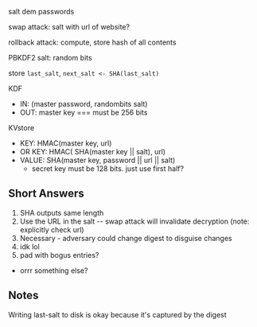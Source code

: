 salt dem passwords

swap attack: salt with url of website?

rollback attack: compute, store hash of all contents

PBKDF2 salt: random bits

store `last_salt`, `next_salt <- SHA(last_salt)`

KDF
- IN: (master password, randombits salt)
- OUT: master key === must be 256 bits

KVstore
- KEY: HMAC(master key, url)
- OR KEY: HMAC( SHA(master key || salt), url)
- VALUE: SHA(master key, password || url || salt)
  + secret key must be 128 bits. just use first half?


Short Answers
----

1. SHA outputs same length
2. Use the URL in the salt -- swap attack will invalidate decryption (note: explicitly check url)
3. Necessary - adversary could change digest to disguise changes
4. idk lol
5. pad with bogus entries?
- orrr something else?

Notes
---

Writing last-salt to disk is okay because it's captured by the digest
